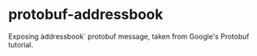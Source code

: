 # protobuf-addressbook

Exposing àddressbook` protobuf message, taken from Google's Protobuf tutorial.
